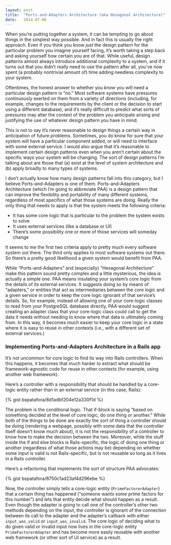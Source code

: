 ```yaml
---
layout: post
title:  "Ports-and-Adapters Architecture (aka Hexagonal Architecture)"
date:   2014-07-06
---
```



When you’re putting together a system, it can be tempting to go about things in the 
simplest way possible. And in fact this is usually the right approach. Even if you 
think you know *just* the design pattern for the particular problem you imagine yourself 
facing, it’s worth taking a step back and asking yourself how certain you are of that. 
While useful, design patterns almost always introduce additional complexity to a system, 
and if it turns out that you didn’t really need to use the pattern after all, you’ve 
now spent (a probably nontrivial amount of) time adding needless complexity to your system.

Oftentimes, the honest answer to whether you *know* you will need a particular design pattern 
is “no.” Most software systems have pressures continuously exerted on them from a variety 
of directions (including, for example, changes to the requirements by the client or the 
decision to start using a different database), and it’s really difficult to predict what 
sorts of pressures may alter the context of the problem you anticipate arising and 
justifying the use of whatever design pattern you have in mind.

This is not to say it’s never reasonable to design things a certain way in anticipation of 
future problems. Sometimes, you do know for sure that your system will have a particular 
component added, or will need to interface with some external service. I would also argue 
that it’s reasonable to implement certain design patterns even when you aren’t certain about 
the specific ways your system will be changing. The sort of design patterns I’m talking 
about are those that (a) exist at the level of system architecture and (b) apply 
broadly to many types of systems.

I don’t actually know how many design patterns fall into this category, but I believe 
Ports-and-Adapters is one of them. Ports-and-Adapters Architecture (which I’m going to abbreviate 
PAA) is a design pattern that can improve the flexibility and portability of many different 
systems, regardless of most specifics of what those systems are doing. Really the only 
thing that needs to apply is that the system meets the following criteria:

* It has some core logic that is particular to the problem the system exists to solve
* It uses external services (like a database or UI)
* There’s some possibility one or more of those services will someday change

It seems to me the first two criteria apply to pretty much every software system out there. 
The third only applies to most software systems out there. So there’s a pretty good 
likelihood a given system would benefit from PAA.

While “Ports-and-Adapters” and (especially) “Hexagonal Architecture” make this pattern sound 
pretty complex and a little mysterious, the idea is actually a simple one. PAA means insulating 
your system’s core logic from the details of its external services. It suggests doing so by 
means of “adapters,” or entities that act as intermediaries between the core logic and a given 
service in order to keep the core logic ignorant of that service’s details. So, for example, 
instead of allowing one of your core-logic classes to read from your PostgreSQL database 
directly, PAA would suggest creating an adapter class that your core-logic class could call 
to get the data it needs without needing to know where that data is ultimately coming from. In 
this way, it becomes much easier to keep your core logic in a state where it is easy to reuse 
in other contexts (i.e., with a different set of external services.)

### Implementing Ports-and-Adapters Architecture in a Rails app

It’s not uncommon for core logic to find its way into Rails controllers. When this happens, it 
becomes that much harder to extract what should be framework-agnostic code for reuse in other 
contexts (for example, using another web framework).

Here’s a controller with a responsibility that should be handled by a core-logic entity rather 
than in an external service (in this case, Rails):

{% gist bspatafora/8d1adbf204e12a330f1d %}

The problem is the conditional logic. That if-block is saying “based on something decided at the 
level of core logic, do one thing or another.” While both of the things to be done are exactly 
the sort of thing a controller should be doing (rendering a webpage, possibly with some data 
that the controller itself doesn’t know much about), it is not the responsibility of a controller 
to know how to make the decision between the two. Moreover, while the stuff inside the if and 
else blocks is Rails-specific, the logic of doing one thing or another (regardless of what 
those actions may be) depending on whether some input is valid is not Rails-specific, but is 
not reusable so long as it lives in a Rails controller.

Here’s a refactoring that implements the sort of structure PAA advocates:

{% gist bspatafora/8750c1ad23af4d296ebe %}

Now, the controller simply tells a core-logic entity (`PrimeFactorerAdapter`) that a certain thing 
has happened (“someone wants some prime factors for this number”) and lets that entity decide what 
should happen as a result. Even though the adapter is going to call one of the controller’s other 
two methods depending on the input, the controller is ignorant of the connection between its call 
to the adapter and the adapter’s callback with either `input_was_valid` or `input_was_invalid`. The 
core logic of deciding what to do given valid or invalid input now lives in the core-logic entity 
`PrimeFactorerAdapter` and has become more easily reusable with another web framework (or other 
sort of UI service) as a result.
